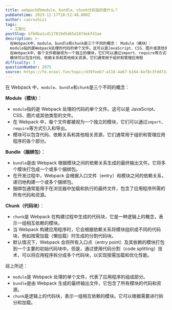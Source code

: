 ```yaml
---
title: webpack的module、bundle、chunk分别指的是什么？
pubDatetime: 2023-12-17T18:52:48.000Z
author: caorushizi
tags:
  - 工程化
postSlug: bfb0ba1cd117819d5d65d107debf41ae
description: >-
  在Webpack中，module、bundle和chunk是三个不同的概念： Module（模块）：
  module指的是Webpack处理的代码的单个文件。这可以是JavaScript、CSS、图片或其他类型的文件。
  在Webpack中，每个文件都被视为一个独立的模块，它们可以通过import、require等方式引入和导出。
  模块可以包含代码、依赖关系和其他相关资源，它们通常用于组织和管理应用程
difficulty: 3
questionNumber: 2075
source: https://fe.ecool.fun/topic/d39feeb7-a118-4a67-b164-8af8c3fdd73a
---
```


在 Webpack 中，`module`、`bundle`和`chunk`是三个不同的概念：

**Module（模块）**：

- `module`指的是 Webpack 处理的代码的单个文件。这可以是 JavaScript、CSS、图片或其他类型的文件。
- 在 Webpack 中，每个文件都被视为一个独立的模块，它们可以通过`import`、`require`等方式引入和导出。
- 模块可以包含代码、依赖关系和其他相关资源，它们通常用于组织和管理应用程序的各个部分。

**Bundle（捆绑包）**：

- `bundle`是由 Webpack 根据模块之间的依赖关系生成的最终输出文件。它将多个模块打包成一个或多个捆绑包。
- 在开发过程中，Webpack 会根据入口文件（entry）和模块之间的依赖关系，递归地构建一个或多个捆绑包。
- 捆绑包通常是用于在浏览器中加载和执行的最终文件，包含了应用程序所需的所有代码和资源。

**Chunk（代码块）**：

- `chunk`是 Webpack 在构建过程中生成的代码块，它是一种逻辑上的概念，表示一组相互依赖的模块。
- 当 Webpack 构建应用程序时，它会根据依赖关系将模块组织成不同的代码块，例如按需加载（懒加载）时生成的分割代码块。
- 默认情况下，Webpack 会将所有入口点（entry point）及其依赖的模块打包到一个主要的初始代码块中。但是，通过使用代码分割（code splitting）技术，可以将应用程序拆分成多个代码块，以实现按需加载和优化性能。

综上所述：

- `module`是 Webpack 处理的单个文件，代表了应用程序的组成部分。
- `bundle`是由 Webpack 生成的最终输出文件，它包含了所有模块的代码和资源。
- `chunk`是逻辑上的代码块，表示一组相互依赖的模块。它可以根据需要进行拆分和加载。
